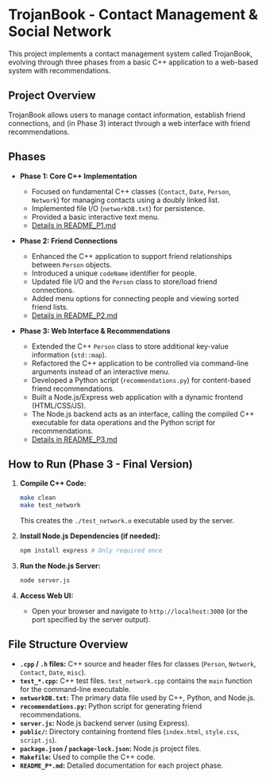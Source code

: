 # TrojanBook - Contact Management & Social Network

This project implements a contact management system called TrojanBook, evolving through three phases from a basic C++ application to a web-based system with recommendations.

## Project Overview

TrojanBook allows users to manage contact information, establish friend connections, and (in Phase 3) interact through a web interface with friend recommendations.

## Phases

*   **Phase 1: Core C++ Implementation**
    *   Focused on fundamental C++ classes (`Contact`, `Date`, `Person`, `Network`) for managing contacts using a doubly linked list.
    *   Implemented file I/O (`networkDB.txt`) for persistence.
    *   Provided a basic interactive text menu.
    *   [Details in README_P1.md](./README_P1.md)

*   **Phase 2: Friend Connections**
    *   Enhanced the C++ application to support friend relationships between `Person` objects.
    *   Introduced a unique `codeName` identifier for people.
    *   Updated file I/O and the `Person` class to store/load friend connections.
    *   Added menu options for connecting people and viewing sorted friend lists.
    *   [Details in README_P2.md](./README_P2.md)

*   **Phase 3: Web Interface & Recommendations**
    *   Extended the C++ `Person` class to store additional key-value information (`std::map`).
    *   Refactored the C++ application to be controlled via command-line arguments instead of an interactive menu.
    *   Developed a Python script (`recommendations.py`) for content-based friend recommendations.
    *   Built a Node.js/Express web application with a dynamic frontend (HTML/CSS/JS).
    *   The Node.js backend acts as an interface, calling the compiled C++ executable for data operations and the Python script for recommendations.
    *   [Details in README_P3.md](./README_P3.md)

## How to Run (Phase 3 - Final Version)

1.  **Compile C++ Code:**
    ```bash
    make clean 
    make test_network
    ```
    This creates the `./test_network.o` executable used by the server.

2.  **Install Node.js Dependencies (if needed):**
    ```bash
    npm install express # Only required once
    ```

3.  **Run the Node.js Server:**
    ```bash
    node server.js
    ```

4.  **Access Web UI:**
    *   Open your browser and navigate to `http://localhost:3000` (or the port specified by the server output).


## File Structure Overview

*   **`.cpp` / `.h` files:** C++ source and header files for classes (`Person`, `Network`, `Contact`, `Date`, `misc`).
*   **`test_*.cpp`:** C++ test files. `test_network.cpp` contains the `main` function for the command-line executable.
*   **`networkDB.txt`:** The primary data file used by C++, Python, and Node.js.
*   **`recommendations.py`:** Python script for generating friend recommendations.
*   **`server.js`:** Node.js backend server (using Express).
*   **`public/`:** Directory containing frontend files (`index.html`, `style.css`, `script.js`).
*   **`package.json` / `package-lock.json`:** Node.js project files.
*   **`Makefile`:** Used to compile the C++ code.
*   **`README_P*.md`:** Detailed documentation for each project phase.
